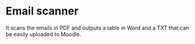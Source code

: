 # Email scanner

It scans the emails in PDF and outputs a table in Word and a TXT that can be easily uploaded to Moodle.